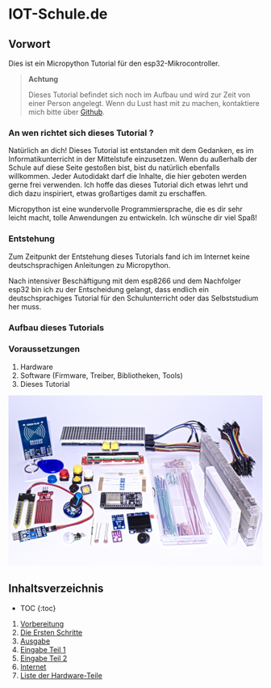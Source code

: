 IOT-Schule.de
=============

Vorwort
-------
Dies ist ein Micropython Tutorial für den esp32-Mikrocontroller.

> **Achtung**
>
> Dieses Tutorial befindet sich noch im Aufbau und wird zur Zeit von
> einer Person angelegt. Wenn du Lust hast mit zu machen, kontaktiere
> mich bitte über
> [Github](https://github.com/Tasm-Devil/Micropython-Tutorial-for-esp32).

### An wen richtet sich dieses Tutorial ?

Natürlich an dich! Dieses Tutorial ist entstanden mit dem Gedanken, es
im Informatikunterricht in der Mittelstufe einzusetzen. Wenn du
außerhalb der Schule auf diese Seite gestoßen bist, bist du natürlich
ebenfalls willkommen. Jeder Autodidakt darf die Inhalte, die hier
geboten werden gerne frei verwenden. Ich hoffe das dieses Tutorial dich
etwas lehrt und dich dazu inspiriert, etwas großartiges damit zu
erschaffen.

Micropython ist eine wundervolle Programmiersprache, die es dir sehr
leicht macht, tolle Anwendungen zu entwickeln. Ich wünsche dir viel
Spaß!

### Entstehung

Zum Zeitpunkt der Entstehung dieses Tutorials fand ich im Internet keine
deutschsprachigen Anleitungen zu Micropython.

Nach intensiver Beschäftigung mit dem esp8266 und dem Nachfolger esp32
bin ich zu der Entscheidung gelangt, dass endlich ein deutschsprachiges
Tutorial für den Schulunterricht oder das Selbststudium her muss.

### Aufbau dieses Tutorials

### Voraussetzungen

1.  Hardware
2.  Software (Firmware, Treiber, Bibliotheken, Tools)
3.  Dieses Tutorial

![Bild von allen benötigten Hardware-Teilen](img/Teile.jpg)

Inhaltsverzeichnis
----------------

* TOC
{:toc}

1. [Vorbereitung](./Vorbereitung/Vorbereitungen.md)
2. [Die Ersten Schritte](./ErsteSchritte/ErsteSchritte.md)
3. [Ausgabe](./Ausgabe.md)
4. [Eingabe Teil 1](./Eingabe1.md)
5. [Eingabe Teil 2](./Eingabe2.md)
6. [Internet](./Internet.md)
7. [Liste der Hardware-Teile](Kaufberatung.md)
